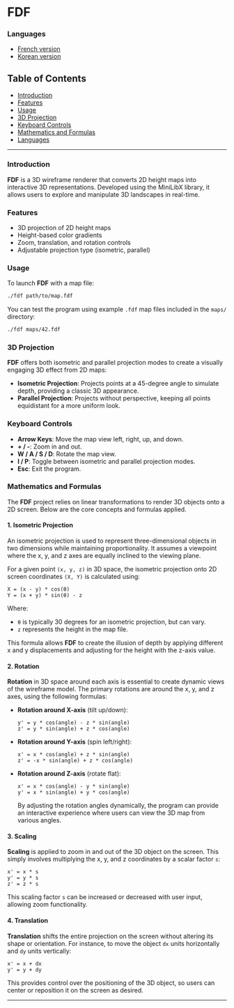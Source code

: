 # FDF
### Languages

- [French version](https://github.com/darambae/fdf/readme_fr.md)
- [Korean version](https://github.com/darambae/fdf/readme_kr.md)

## Table of Contents

- [Introduction](#introduction)
- [Features](#features)
- [Usage](#usage)
- [3D Projection](#3d-projection)
- [Keyboard Controls](#keyboard-controls)
- [Mathematics and Formulas](#mathematics-and-formulas)
- [Languages](#languages)

---

### Introduction

**FDF** is a 3D wireframe renderer that converts 2D height maps into interactive 3D representations. Developed using the MiniLibX library, it allows users to explore and manipulate 3D landscapes in real-time.

### Features

- 3D projection of 2D height maps
- Height-based color gradients
- Zoom, translation, and rotation controls
- Adjustable projection type (isometric, parallel)

### Usage

To launch **FDF** with a map file:
```sh
./fdf path/to/map.fdf
```

You can test the program using example `.fdf` map files included in the `maps/` directory:
```sh
./fdf maps/42.fdf
```

### 3D Projection

**FDF** offers both isometric and parallel projection modes to create a visually engaging 3D effect from 2D maps:

- **Isometric Projection**: Projects points at a 45-degree angle to simulate depth, providing a classic 3D appearance.
- **Parallel Projection**: Projects without perspective, keeping all points equidistant for a more uniform look.

### Keyboard Controls

- **Arrow Keys**: Move the map view left, right, up, and down.
- **+ / -**: Zoom in and out.
- **W / A / S / D**: Rotate the map view.
- **I / P**: Toggle between isometric and parallel projection modes.
- **Esc**: Exit the program.

### Mathematics and Formulas

The **FDF** project relies on linear transformations to render 3D objects onto a 2D screen. Below are the core concepts and formulas applied.

#### 1. Isometric Projection

An isometric projection is used to represent three-dimensional objects in two dimensions while maintaining proportionality. It assumes a viewpoint where the x, y, and z axes are equally inclined to the viewing plane. 

For a given point `(x, y, z)` in 3D space, the isometric projection onto 2D screen coordinates `(X, Y)` is calculated using:
  
  ```
  X = (x - y) * cos(θ)
  Y = (x + y) * sin(θ) - z
  ```

  Where:
  - `θ` is typically 30 degrees for an isometric projection, but can vary.
  - `z` represents the height in the map file.

This formula allows **FDF** to create the illusion of depth by applying different x and y displacements and adjusting for the height with the z-axis value.

#### 2. Rotation

**Rotation** in 3D space around each axis is essential to create dynamic views of the wireframe model. The primary rotations are around the x, y, and z axes, using the following formulas:

- **Rotation around X-axis** (tilt up/down):
  ```
  y' = y * cos(angle) - z * sin(angle)
  z' = y * sin(angle) + z * cos(angle)
  ```

- **Rotation around Y-axis** (spin left/right):
  ```
  x' = x * cos(angle) + z * sin(angle)
  z' = -x * sin(angle) + z * cos(angle)
  ```

- **Rotation around Z-axis** (rotate flat):
  ```
  x' = x * cos(angle) - y * sin(angle)
  y' = x * sin(angle) + y * cos(angle)
  ```

  By adjusting the rotation angles dynamically, the program can provide an interactive experience where users can view the 3D map from various angles.

#### 3. Scaling

**Scaling** is applied to zoom in and out of the 3D object on the screen. This simply involves multiplying the x, y, and z coordinates by a scalar factor `s`:

  ```
  x' = x * s
  y' = y * s
  z' = z * s
  ```

This scaling factor `s` can be increased or decreased with user input, allowing zoom functionality.

#### 4. Translation

**Translation** shifts the entire projection on the screen without altering its shape or orientation. For instance, to move the object `dx` units horizontally and `dy` units vertically:

  ```
  x' = x + dx
  y' = y + dy
  ```

This provides control over the positioning of the 3D object, so users can center or reposition it on the screen as desired.


---
